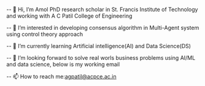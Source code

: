 -- 👋 Hi, I’m Amol PhD research scholar in St. Francis Institute of Technology and working with A C Patil College of Engineering    

-- 👀 I’m interested in developing consensus algorithm in Multi-Agent system using control theory approach    

-- 🌱 I’m currently learning Artificial intelligence(AI) and Data Science(DS)     

-- 💞️ I’m looking forward to solve real worls business problems using AI/ML and data science, below is my working email    

-- 📫 How to reach me:agpatil@acpce.ac.in 


